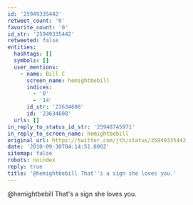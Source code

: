 ```yaml
---
id: '25949335442'
retweet_count: '0'
favorite_count: '0'
id_str: '25949335442'
retweeted: false
entities:
  hashtags: []
  symbols: []
  user_mentions:
    - name: Bill C
      screen_name: hemightbebill
      indices:
        - '0'
        - '14'
      id_str: '23634608'
      id: '23634608'
  urls: []
in_reply_to_status_id_str: '25948745971'
in_reply_to_screen_name: hemightbebill
original_url: https://twitter.com/jth/status/25949335442
date: '2010-09-30T04:14:51.000Z'
sitemap: false
robots: noindex
reply: true
title: '@hemightbebill That''s a sign she loves you.'
---
```


@hemightbebill That's a sign she loves you.